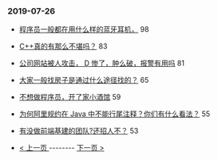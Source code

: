### 2019-07-26 
- [程序员一般都在用什么样的蓝牙耳机，](https://www.v2ex.com/t/586236) 98
- [C++真的有那么不堪吗？](https://www.v2ex.com/t/586363) 83
- [公司网站被人攻击， D 惨了，肿么破，报警有用吗](https://www.v2ex.com/t/586290) 81
- [大家一般找房子是通过什么途径找的？](https://www.v2ex.com/t/586305) 65
- [不想做程序员，开了家小酒馆](https://www.v2ex.com/t/586381) 59
- [为何阿里规约在 Java 中不能行尾注释？你们有什么看法？](https://www.v2ex.com/t/586307) 55
- [有没做前端基建的团队?还招人不？](https://www.v2ex.com/t/586274) 53 

- [ < 上一页 ](https://github.com/able8/v2ex-hot-record/blob/master/2019-07-25.md) -------- [ 下一页 > ](https://github.com/able8/v2ex-hot-record/blob/master/2019-07-27.md)